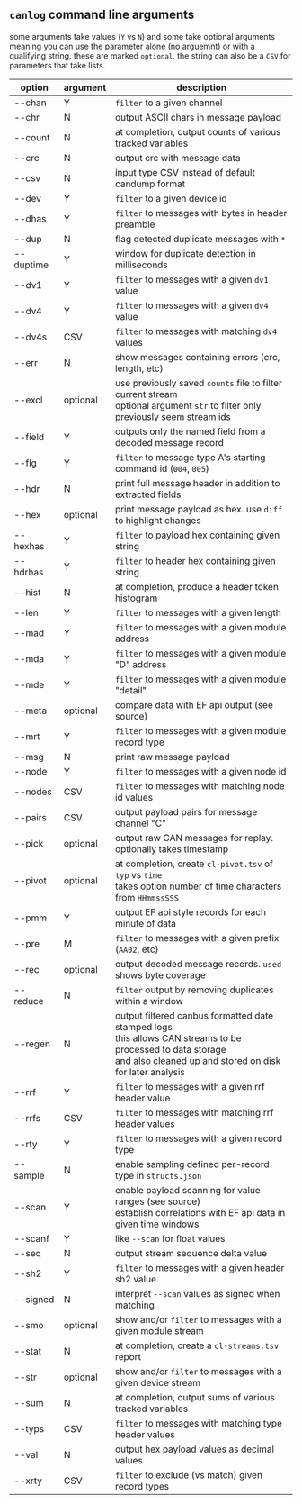 ## `canlog` command line arguments

some arguments take values (`Y` vs `N`) and some take optional arguments meaning you can use the parameter alone (no arguemnt) or with a qualifying string. these are marked `optional`. the string can also be a `CSV` for parameters that take lists.

| option    | argument | description
|-----------|----------|-------------
| --chan    | Y        | `filter` to a given channel
| --chr     | N        | output ASCII chars in message payload
| --count   | N        | at completion, output counts of various tracked variables
| --crc     | N        | output crc with message data
| --csv     | N        | input type CSV instead of default candump format
| --dev     | Y        | `filter` to a given device id
| --dhas    | Y        | `filter` to messages with bytes in header preamble
| --dup     | N        | flag detected duplicate messages with `*`
| --duptime | Y        | window for duplicate detection in milliseconds
| --dv1     | Y        | `filter` to messages with a given `dv1` value
| --dv4     | Y        | `filter` to messages with a given `dv4` value
| --dv4s    | CSV      | `filter` to messages with matching `dv4` values
| --err     | N        | show messages containing errors (crc, length, etc)
| --excl    | optional | use previously saved `counts` file to filter current stream <br> optional argument `str` to filter only previously seem stream ids
| --field   | Y        | outputs only the named field from a decoded message record
| --flg     | Y        | `filter` to message type A's starting command id (`004`, `005`)
| --hdr     | N        | print full message header in addition to extracted fields
| --hex     | optional | print message payload as hex. use `diff` to highlight changes
| --hexhas  | Y        | `filter` to payload hex containing given string
| --hdrhas  | Y        | `filter` to header hex containing given string
| --hist    | N        | at completion, produce a header token histogram
| --len     | Y        | `filter` to messages with a given length
| --mad     | Y        | `filter` to messages with a given module address
| --mda     | Y        | `filter` to messages with a given module "D" address
| --mde     | Y        | `filter` to messages with a given module "detail"
| --meta    | optional | compare data with EF api output (see source)
| --mrt     | Y        | `filter` to messages with a given module record type
| --msg     | N        | print raw message payload
| --node    | Y        | `filter` to messages with a given node id
| --nodes   | CSV      | `filter` to messages with matching node id values
| --pairs   | CSV      | output payload pairs for message channel "C"
| --pick    | optional | output raw CAN messages for replay. optionally takes timestamp
| --pivot   | optional | at completion, create `cl-pivot.tsv` of `typ` vs `time` <br> takes option number of time characters from `HHmmssSSS`
| --pmm     | Y        | output EF api style records for each minute of data
| --pre     | M        | `filter` to messages with a given prefix (`AA02`, etc)
| --rec     | optional | output decoded message records. `used` shows byte coverage
| --reduce  | N        | `filter` output by removing duplicates within a window
| --regen   | N        | output filtered canbus formatted date stamped logs <br> this allows CAN streams to be processed to data storage <br> and also cleaned up and stored on disk for later analysis
| --rrf     | Y        | `filter` to messages with a given rrf header value
| --rrfs    | CSV      | `filter` to messages with matching rrf header values
| --rty     | Y        | `filter` to messages with a given record type
| --sample  | N        | enable sampling defined per-record type in `structs.json`
| --scan    | Y        | enable payload scanning for value ranges (see source) <br> establish correlations with EF api data in given time windows
| --scanf   | Y        | like `--scan` for float values
| --seq     | N        | output stream sequence delta value
| --sh2     | Y        | `filter` to messages with a given header sh2 value
| --signed  | N        | interpret `--scan` values as signed when matching
| --smo     | optional | show and/or `filter` to messages with a given module stream
| --stat    | N        | at completion, create a `cl-streams.tsv` report
| --str     | optional | show and/or `filter` to messages with a given device stream
| --sum     | N        | at completion, output sums of various tracked variables
| --typs    | CSV      | `filter` to messages with matching type header values
| --val     | N        | output hex payload values as decimal values
| --xrty    | CSV      | `filter` to exclude (vs match) given record types
